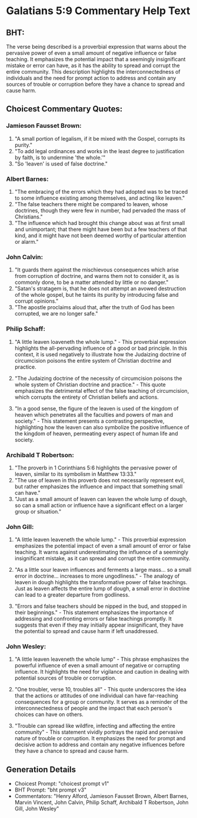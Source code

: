 # Galatians 5:9 Commentary Help Text

## BHT:
The verse being described is a proverbial expression that warns about the pervasive power of even a small amount of negative influence or false teaching. It emphasizes the potential impact that a seemingly insignificant mistake or error can have, as it has the ability to spread and corrupt the entire community. This description highlights the interconnectedness of individuals and the need for prompt action to address and contain any sources of trouble or corruption before they have a chance to spread and cause harm.

## Choicest Commentary Quotes:
### Jamieson Fausset Brown:
1. "A small portion of legalism, if it be mixed with the Gospel, corrupts its purity."
2. "To add legal ordinances and works in the least degree to justification by faith, is to undermine 'the whole.'"
3. "So 'leaven' is used of false doctrine."

### Albert Barnes:
1. "The embracing of the errors which they had adopted was to be traced to some influence existing among themselves, and acting like leaven."
2. "The false teachers there might be compared to leaven, whose doctrines, though they were few in number, had pervaded the mass of Christians."
3. "The influence which had brought this change about was at first small and unimportant; that there might have been but a few teachers of that kind, and it might have not been deemed worthy of particular attention or alarm."

### John Calvin:
1. "It guards them against the mischievous consequences which arise from corruption of doctrine, and warns them not to consider it, as is commonly done, to be a matter attended by little or no danger."
2. "Satan's stratagem is, that he does not attempt an avowed destruction of the whole gospel, but he taints its purity by introducing false and corrupt opinions."
3. "The apostle proclaims aloud that, after the truth of God has been corrupted, we are no longer safe."

### Philip Schaff:
1. "A little leaven loaveneth the whole lump." - This proverbial expression highlights the all-pervading influence of a good or bad principle. In this context, it is used negatively to illustrate how the Judaizing doctrine of circumcision poisons the entire system of Christian doctrine and practice.

2. "The Judaizing doctrine of the necessity of circumcision poisons the whole system of Christian doctrine and practice." - This quote emphasizes the detrimental effect of the false teaching of circumcision, which corrupts the entirety of Christian beliefs and actions.

3. "In a good sense, the figure of the leaven is used of the kingdom of heaven which penetrates all the faculties and powers of man and society." - This statement presents a contrasting perspective, highlighting how the leaven can also symbolize the positive influence of the kingdom of heaven, permeating every aspect of human life and society.

### Archibald T Robertson:
1. "The proverb in 1 Corinthians 5:6 highlights the pervasive power of leaven, similar to its symbolism in Matthew 13:33."
2. "The use of leaven in this proverb does not necessarily represent evil, but rather emphasizes the influence and impact that something small can have."
3. "Just as a small amount of leaven can leaven the whole lump of dough, so can a small action or influence have a significant effect on a larger group or situation."

### John Gill:
1. "A little leaven leaveneth the whole lump." - This proverbial expression emphasizes the potential impact of even a small amount of error or false teaching. It warns against underestimating the influence of a seemingly insignificant mistake, as it can spread and corrupt the entire community.

2. "As a little sour leaven influences and ferments a large mass... so a small error in doctrine... increases to more ungodliness." - The analogy of leaven in dough highlights the transformative power of false teachings. Just as leaven affects the entire lump of dough, a small error in doctrine can lead to a greater departure from godliness.

3. "Errors and false teachers should be nipped in the bud, and stopped in their beginnings." - This statement emphasizes the importance of addressing and confronting errors or false teachings promptly. It suggests that even if they may initially appear insignificant, they have the potential to spread and cause harm if left unaddressed.

### John Wesley:
1. "A little leaven leaveneth the whole lump" - This phrase emphasizes the powerful influence of even a small amount of negative or corrupting influence. It highlights the need for vigilance and caution in dealing with potential sources of trouble or corruption.

2. "One troubler, verse 10, troubles all" - This quote underscores the idea that the actions or attitudes of one individual can have far-reaching consequences for a group or community. It serves as a reminder of the interconnectedness of people and the impact that each person's choices can have on others.

3. "Trouble can spread like wildfire, infecting and affecting the entire community" - This statement vividly portrays the rapid and pervasive nature of trouble or corruption. It emphasizes the need for prompt and decisive action to address and contain any negative influences before they have a chance to spread and cause harm.


## Generation Details
- Choicest Prompt: "choicest prompt v1"
- BHT Prompt: "bht prompt v3"
- Commentators: "Henry Alford, Jamieson Fausset Brown, Albert Barnes, Marvin Vincent, John Calvin, Philip Schaff, Archibald T Robertson, John Gill, John Wesley"
